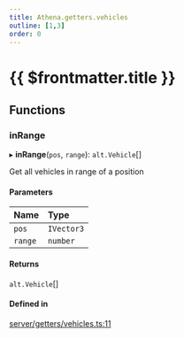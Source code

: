```yaml
---
title: Athena.getters.vehicles
outline: [1,3]
order: 0
---
```


# {{ $frontmatter.title }}


## Functions

### inRange

▸ **inRange**(`pos`, `range`): `alt.Vehicle`[]

Get all vehicles in range of a position

#### Parameters

| Name | Type |
| :------ | :------ |
| `pos` | `IVector3` |
| `range` | `number` |

#### Returns

`alt.Vehicle`[]

#### Defined in

[server/getters/vehicles.ts:11](https://github.com/Stuyk/altv-athena/blob/552012ca4/src/core/server/getters/vehicles.ts#L11)
